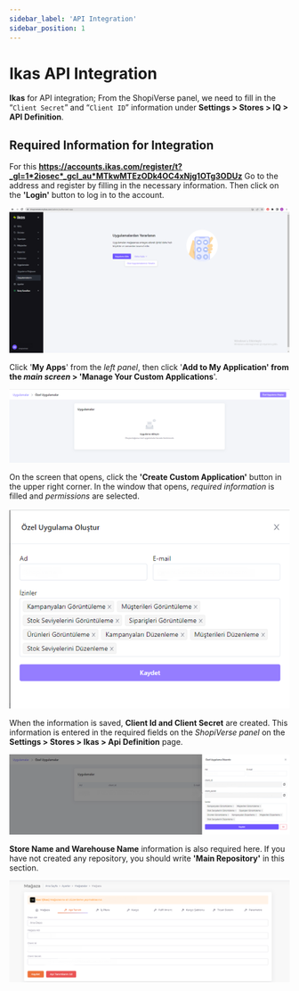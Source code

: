 ```yaml
---
sidebar_label: 'API Integration'
sidebar_position: 1
---
```



# Ikas API Integration

**Ikas** for API integration; From the ShopiVerse panel, we need to fill in the “`Client Secret`” and “`Client ID`” information under **Settings > Stores > IQ > API Definition**.

## Required Information for Integration
 
For this **https://accounts.ikas.com/register/t?_gl=1*2iosec*_gcl_au*MTkwMTEzODk4OC4xNjg1OTg3ODUz**
Go to the address and register by filling in the necessary information. Then click on the **'Login'** button to log in to the account.

![Applications](../ikas/img/IkasPanel.png)

Click '**My Apps**' from the *left panel*, then click '**Add to My Application' from the *main screen* > 'Manage Your Custom Applications**'.

![Special Applications](../ikas/img/IkasPanel2.png)

On the screen that opens, click the **'Create Custom Application'** button in the upper right corner. In the window that opens, *required information* is filled and *permissions* are selected.

![Create Custom Applications](../ikas/img/IkasPanel3.png)

When the information is saved, **Client Id and Client Secret** are created. This information is entered in the required fields on the *ShopiVerse panel* on the **Settings > Stores > Ikas > Api Definition** page.

![Create CustomAppsClientSecretId](../ikas/img/IkasPanel4.png)

**Store Name and Warehouse Name** information is also required here. If you have not created any repository, you should write **'Main Repository'** in this section.

![IkasApiDescription](../ikas/img/ShopiverseIkasApi.png)